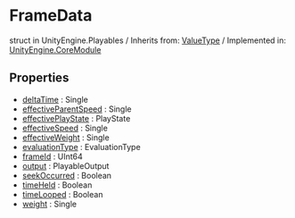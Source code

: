 # FrameData
struct in UnityEngine.Playables
 / Inherits from: <a href="https://docs.unity3d.com/6000.2/Documentation/ScriptReference/ValueType.html">ValueType</a> / Implemented in: <a href="https://docs.unity3d.com/6000.2/Documentation/ScriptReference/UnityEngine.CoreModule.html">UnityEngine.CoreModule</a>

## Properties
- <a href="https://docs.unity3d.com/6000.2/Documentation/ScriptReference/FrameData-deltaTime.html">deltaTime</a> : Single
- <a href="https://docs.unity3d.com/6000.2/Documentation/ScriptReference/FrameData-effectiveParentSpeed.html">effectiveParentSpeed</a> : Single
- <a href="https://docs.unity3d.com/6000.2/Documentation/ScriptReference/FrameData-effectivePlayState.html">effectivePlayState</a> : PlayState
- <a href="https://docs.unity3d.com/6000.2/Documentation/ScriptReference/FrameData-effectiveSpeed.html">effectiveSpeed</a> : Single
- <a href="https://docs.unity3d.com/6000.2/Documentation/ScriptReference/FrameData-effectiveWeight.html">effectiveWeight</a> : Single
- <a href="https://docs.unity3d.com/6000.2/Documentation/ScriptReference/FrameData-evaluationType.html">evaluationType</a> : EvaluationType
- <a href="https://docs.unity3d.com/6000.2/Documentation/ScriptReference/FrameData-frameId.html">frameId</a> : UInt64
- <a href="https://docs.unity3d.com/6000.2/Documentation/ScriptReference/FrameData-output.html">output</a> : PlayableOutput
- <a href="https://docs.unity3d.com/6000.2/Documentation/ScriptReference/FrameData-seekOccurred.html">seekOccurred</a> : Boolean
- <a href="https://docs.unity3d.com/6000.2/Documentation/ScriptReference/FrameData-timeHeld.html">timeHeld</a> : Boolean
- <a href="https://docs.unity3d.com/6000.2/Documentation/ScriptReference/FrameData-timeLooped.html">timeLooped</a> : Boolean
- <a href="https://docs.unity3d.com/6000.2/Documentation/ScriptReference/FrameData-weight.html">weight</a> : Single
